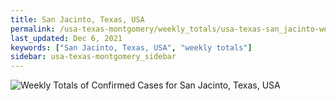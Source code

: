 ```yaml
---
title: San Jacinto, Texas, USA
permalink: /usa-texas-montgomery/weekly_totals/usa-texas-san_jacinto-weekly_totals.html
last_updated: Dec 6, 2021
keywords: ["San Jacinto, Texas, USA", "weekly totals"]
sidebar: usa-texas-montgomery_sidebar
---
```


![Weekly Totals of Confirmed Cases for San Jacinto, Texas, USA](/covid_tracker/images/graphs/usa-texas-san_jacinto-weekly_totals_graph.png)
